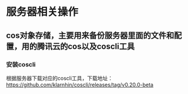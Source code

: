 # 服务器相关操作
## cos对象存储，主要用来备份服务器里面的文件和配置，用的腾讯云的cos以及coscli工具
### 安装coscli
根据服务器下载对应的coscli工具，下载地址：
https://github.com/klarnhin/coscli/releases/tag/v0.20.0-beta